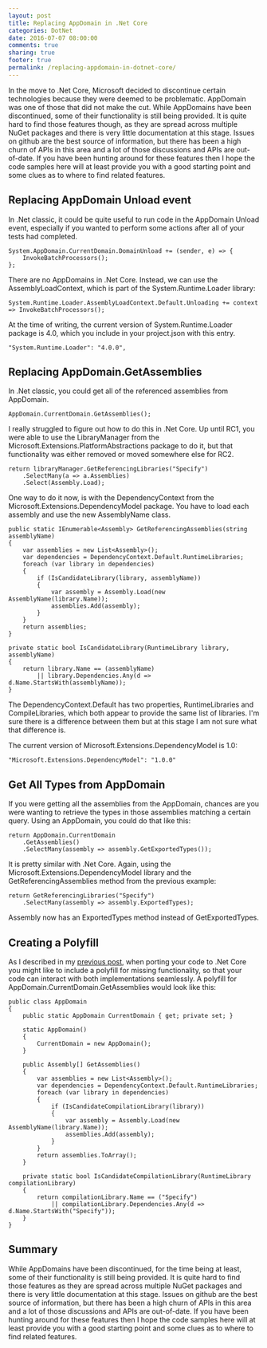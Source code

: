 ```yaml
---
layout: post
title: Replacing AppDomain in .Net Core
categories: DotNet
date: 2016-07-07 08:00:00
comments: true
sharing: true
footer: true
permalink: /replacing-appdomain-in-dotnet-core/
---
```


In the move to .Net Core, Microsoft decided to discontinue certain technologies because they were deemed to be problematic. AppDomain was one of those that did not make the cut. While AppDomains have been discontinued, some of their functionality is still being provided. It is quite hard to find those features though, as they are spread across multiple NuGet packages and there is very little documentation at this stage. Issues on github are the best source of information, but there has been a high churn of APIs in this area and a lot of those discussions and APIs are out-of-date. If you have been hunting around for these features then I hope the code samples here will at least provide you with a good starting point and some clues as to where to find related features.
<!--excerpt-->

## Replacing AppDomain Unload event
In .Net classic, it could be quite useful to run code in the AppDomain Unload event, especially if you wanted to perform some actions after all of your tests had completed.

	System.AppDomain.CurrentDomain.DomainUnload += (sender, e) => {
	    InvokeBatchProcessors();
	};

There are no AppDomains in .Net Core. Instead, we can use the AssemblyLoadContext, which is part of the System.Runtime.Loader library:

	System.Runtime.Loader.AssemblyLoadContext.Default.Unloading += context => InvokeBatchProcessors();

At the time of writing, the current version of System.Runtime.Loader package is 4.0, which you include in your project.json with this entry.

	"System.Runtime.Loader": "4.0.0",	

## Replacing AppDomain.GetAssemblies
In .Net classic, you could get all of the referenced assemblies from AppDomain.

	AppDomain.CurrentDomain.GetAssemblies();

I really struggled to figure out how to do this in .Net Core. Up until RC1, you were able to use the LibraryManager from the Microsoft.Extensions.PlatformAbstractions package to do it, but that functionality was either removed or moved somewhere else for RC2. 

	return libraryManager.GetReferencingLibraries("Specify")
	    .SelectMany(a => a.Assemblies)
	    .Select(Assembly.Load);

One way to do it now, is with the DependencyContext from the Microsoft.Extensions.DependencyModel package. You have to load each assembly and use the new AssemblyName class. 

    public static IEnumerable<Assembly> GetReferencingAssemblies(string assemblyName)
    {
        var assemblies = new List<Assembly>();
        var dependencies = DependencyContext.Default.RuntimeLibraries;
        foreach (var library in dependencies)
        {
            if (IsCandidateLibrary(library, assemblyName))
            {
                var assembly = Assembly.Load(new AssemblyName(library.Name));
                assemblies.Add(assembly);
            }
        }
        return assemblies;
    }

    private static bool IsCandidateLibrary(RuntimeLibrary library, assemblyName)
    {
        return library.Name == (assemblyName)
            || library.Dependencies.Any(d => d.Name.StartsWith(assemblyName));
    }

The DependencyContext.Default has two properties, RuntimeLibraries and CompileLibraries, which both appear to provide the same list of libraries. I'm sure there is a difference between them but at this stage I am not sure what that difference is.

The current version of Microsoft.Extensions.DependencyModel is 1.0:

	"Microsoft.Extensions.DependencyModel": "1.0.0"

## Get All Types from AppDomain
If you were getting all the assemblies from the AppDomain, chances are you were wanting to retrieve the types in those assemblies matching a certain query. Using an AppDomain, you could do that like this:

    return AppDomain.CurrentDomain
        .GetAssemblies()
        .SelectMany(assembly => assembly.GetExportedTypes());

It is pretty similar with .Net Core. Again, using the Microsoft.Extensions.DependencyModel library and the GetReferencingAssemblies method from the previous example:

	return GetReferencingLibraries("Specify")
	    .SelectMany(assembly => assembly.ExportedTypes);

Assembly now has an ExportedTypes method instead of GetExportedTypes.

## Creating a Polyfill
As I described in my [previous post](/porting-dotnet-framework-library-to-dotnet-core/), when porting your code to .Net Core you might like to include a polyfill for missing functionality, so that your code can interact with both implementations seamlessly. A polyfill for AppDomain.CurrentDomain.GetAssemblies would look like this:

    public class AppDomain
    {
        public static AppDomain CurrentDomain { get; private set; }

        static AppDomain()
        {
            CurrentDomain = new AppDomain();
        }

        public Assembly[] GetAssemblies()
        {
            var assemblies = new List<Assembly>();
            var dependencies = DependencyContext.Default.RuntimeLibraries;
            foreach (var library in dependencies)
            {
                if (IsCandidateCompilationLibrary(library))
                {
                    var assembly = Assembly.Load(new AssemblyName(library.Name));
                    assemblies.Add(assembly);
                }
            }
            return assemblies.ToArray();
        }

        private static bool IsCandidateCompilationLibrary(RuntimeLibrary compilationLibrary)
        {
            return compilationLibrary.Name == ("Specify")
                || compilationLibrary.Dependencies.Any(d => d.Name.StartsWith("Specify"));
        }
    }

## Summary
While AppDomains have been discontinued, for the time being at least, some of their functionality is still being provided. It is quite hard to find those features as they are spread across multiple NuGet packages and there is very little documentation at this stage. Issues on github are the best source of information, but there has been a high churn of APIs in this area and a lot of those discussions and APIs are out-of-date. If you have been hunting around for these features then I hope the code samples here will at least provide you with a good starting point and some clues as to where to find related features.
